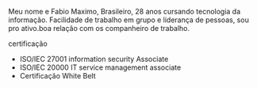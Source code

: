 Meu nome e Fabio Maximo, Brasileiro, 28 anos cursando tecnologia da informação. Facilidade de trabalho em grupo e liderança de pessoas, sou pro ativo.boa relação com os companheiro de trabalho.

certificação
* ISO/IEC 27001 information security Associate
* ISO/IEC 20000 IT service management associate
* Certificação White Belt
